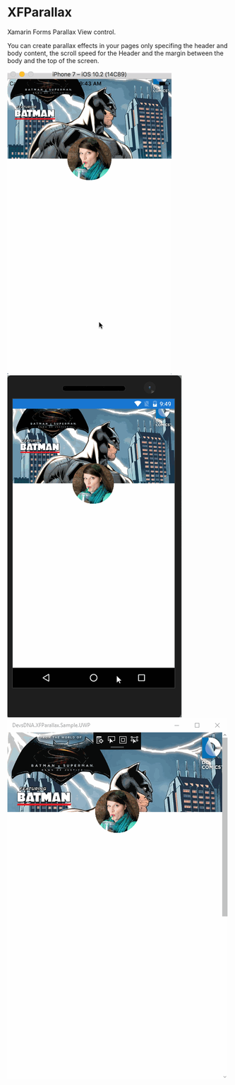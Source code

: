 # XFParallax

Xamarin Forms Parallax View control.

You can create parallax effects in your pages only specifing the header and body content, the scroll speed for the Header and the margin between the body and the top of the screen.

![Parallax Effect on iOS simulator](/Screenshots/ParallaxIOS.gif?raw=true "Parallax Effect on iOS simulator")
![Parallax Effect on Android simulator](/Screenshots/ParallaxDroid.gif?raw=true "Parallax Effect on Android simulator")
![Parallax Effect on UWP simulator](/Screenshots/ParallaxUWP.gif?raw=true "Parallax Effect on UWP")
